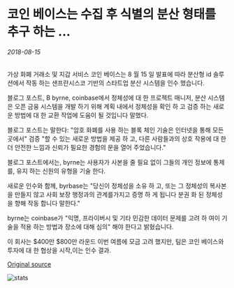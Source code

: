 # 코인 베이스는 수집 후 식별의 분산 형태를 추구 하는 ...

###### 2018-08-15

가상 화폐 거래소 및 지갑 서비스 코인 베이스는 8 월 15 일 발표에 따라 분산형 id 솔루션에서 작동 하는 샌프란시스코 기반의 스타트업 분산 시스템을 인수 했습니다.

블로그 포스트, B byrne, coinbase에서 정체성에 대 한 프로젝트 매니저, 분산 시스템은 오픈 금융 시스템을 개발 하기 위해 계획 내에서 정체성을 확인 하 고 검증 하는 새로운 방법에 대 한 교환 작업에 도움이 될 것입니다 말했다.

블로그 포스트는 말한다: "암호 화폐를 사용 하는 블록 체인 기술은 인터넷을 통해 모든 곳에서" 검증 "할 수 있는 새로운 방법을 제공 하 고, 다른 사람들과의 상호 작용에 대 한 더 안전한 느낌과 신뢰가 필요한 경험의 문을 열어 주었습니다."

블로그 포스트에서는, byrne는 사용자가 사본을 줄 필요 없이 그들의 개인 정보에 통제를, 유지 하는 신원의 유형을 기술 한다.

새로운 인수와 함께, byrbase는 "당신이 정체성을 소유 하 고, 또는 그 정체성의 복사본을 만들지 않고 사회 보장 행정과의 관계를가지고 증명 하 게 됩니다 분권 화 된 정체성을 향해 작동 합니다 말한다."

byrne는 coinbase가 "익명, 프라이버시 및 기타 민감한 데이터 문제를 고려 하 여이 기술을 적용 하는 방법과 장소에 대해 심의" 해야 한다고 밝혔습니다.

이 회사는 $400만 $800만 라운드 이번 여름에 모금 고려 했지만, 팀은 코인 베이스와 투자에 대 한 협상을 시작,이는 인수 결과.

[Original source](https://cointelegraph.com/news/coinbase-to-pursue-decentralized-form-of-identification-following-acquisition)

![stats](https://c.statcounter.com/11760860/0/a89fa40b/1/ "stats")